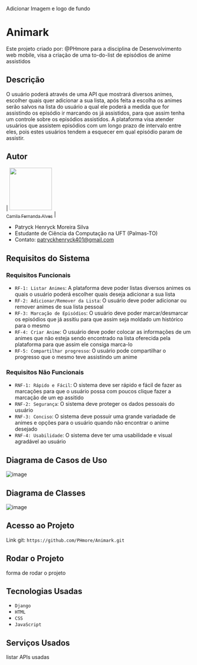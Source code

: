 Adicionar Imagem e logo de fundo
# Animark
Este projeto criado por: @PHmore para a disciplina de Desenvolvimento web mobile, visa a criação de uma to-do-list de episódios de anime assistidos

## Descrição
O usuário poderá através de uma API que mostrará diversos animes, escolher quais quer adicionar a sua lista, após feita a escolha os animes serão salvos na lista do usuário a qual ele poderá a medida que for assistindo os episódio ir marcando os já assistidos, para que assim tenha um controle sobre os episódios assistidos. A plataforma visa atender usuários que assistem episódios com um longo prazo de intervalo entre eles, pois estes usuários tendem a esquecer em qual episódio param de assistir.

## Autor
| [<img loading="PHmore" src="https://avatars.githubusercontent.com/u/107047839?v=4" width=115><br><sub>Camila Fernanda Alves</sub>](https://github.com/PHmore) |
- Patryck Henryck Moreira Silva
- Estudante de Ciência da Computação na UFT (Palmas-TO)
- Contato: patryckhenryck401@gmail.com

## Requisitos do Sistema

### Requisitos Funcionais
- `RF-1: Listar Animes`: A plataforma deve poder listas diversos animes os quais o usuário poderá escolher quais deseja adicionar a sua lista
- `RF-2: Adicionar/Remover da Lista`: O usuário deve poder adicionar ou remover animes de sua lista pessoal
- `RF-3: Marcação de Episódios`: O usuário deve poder marcar/desmarcar os episódios que já assitiu para que assim seja moldado um histórico para o mesmo
- `RF-4: Criar Anime`: O usuário deve poder colocar as informações de um animes que não esteja sendo encontrado na lista oferecida pela plataforma para que assim ele consiga marca-lo
- `RF-5: Compartilhar progresso`: O usuário pode compartilhar o progresso que o mesmo teve assistindo um anime

### Requisitos Não Funcionais
- `RNF-1: Rápido e Fácil`: O sistema deve ser rápido e fácil de fazer as marcações para que o usuário possa com poucos clique fazer a marcação de um ep assitido
- `RNF-2: Segurança`: O sistema deve proteger os dados pessoais do usuário
- `RNF-3: Conciso`: O sistema deve possuir uma grande variadade de animes e opções para o usuário quando não encontrar o anime desejado
- `RNF-4: Usabilidade`: O sistema deve ter uma usabilidade e visual agradável ao usuário
  
## Diagrama de Casos de Uso
![image](https://github.com/PHmore/Animark/assets/107047839/d5795a9d-4f63-454b-a174-0b65ddab4970)

## Diagrama de Classes
![image](https://github.com/PHmore/Animark/assets/107047839/a8d83865-668e-44fe-8ced-033d79ab7219)

## Acesso ao Projeto
Link git: `https://github.com/PHmore/Animark.git`

## Rodar o Projeto
forma de rodar o projeto

## Tecnologias Usadas
- `Django`
- `HTML`
- `CSS`
- `JavaScript`

## Serviços Usados
listar APIs usadas
